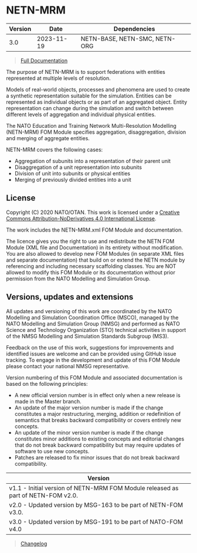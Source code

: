 # NETN-MRM


|Version| Date| Dependencies|
|---|---|---|
|3.0|2023-11-19|NETN-BASE, NETN-SMC, NETN-ORG|

> [Full Documentation](NETN-MRM.md)

The purpose of NETN-MRM is to support federations with entities represented at multiple levels of resolution.

Models of real-world objects, processes and phenomena are used to create a synthetic representation suitable for the simulation. Entities can be represented as individual objects or as part of an aggregated object. Entity representation can change during the simulation and switch between different levels of aggregation and individual physical entities.  

The NATO Education and Training Network Multi-Resolution Modelling (NETN-MRM) FOM Module specifies aggregation, disaggregation, division and merging of aggregate entities.

NETN-MRM covers the following cases: 
* Aggregation of subunits into a representation of their parent unit
* Disaggregation of a unit representation into subunits
* Division of unit into subunits or physical entities
* Merging of previously divided entities into a unit

## License

Copyright (C) 2020 NATO/OTAN. This work is licensed under a [Creative Commons Attribution-NoDerivatives 4.0 International License](LICENCE.md).

The work includes the NETN-MRM.xml FOM Module and documentation.

The licence gives you the right to use and redistribute the NETN FOM Module (XML file and Documentation) in its entirety without modification. You are also allowed to develop new FOM Modules (in separate XML files and separate documentation) that build on or extend the NETN module by referencing and including necessary scaffolding classes. You are NOT allowed to modify this FOM Module or its documentation without prior permission from the NATO Modelling and Simulation Group.

## Versions, updates and extensions

All updates and versioning of this work are coordinated by the NATO Modelling and Simulation Coordination Office (MSCO), managed by the NATO Modelling and Simulation Group (NMSG) and performed as NATO Science and Technology Organization (STO) technical activities in support of the NMSG Modelling and Simulation Standards Subgroup (MS3).

Feedback on the use of this work, suggestions for improvements and identified issues are welcome and can be provided using GitHub issue tracking. To engage in the development and update of this FOM Module please contact your national NMSG representative.

Version numbering of this FOM Module and associated documentation is based on the following principles:

* A new official version number is in effect only when a new release is made in the Master branch.
* An update of the major version number is made if the change constitutes a major restructuring, merging, addition or redefinition of semantics that breaks backward compatibility or covers entirely new concepts.
* An update of the minor version number is made if the change constitutes minor additions to existing concepts and editorial changes that do not break backward compatibility but may require updates of software to use new concepts.
* Patches are released to fix minor issues that do not break backward compatibility.

|Version|
|---|
|v1.1 - Initial version of NETN-MRM FOM Module released as part of NETN-FOM v2.0.|
|v2.0 - Updated version by MSG-163 to be part of NETN-FOM v3.0.|
|v3.0 - Updated version by MSG-191 to be part of NATO-FOM v4.0|

> [Changelog](changelog.md)

